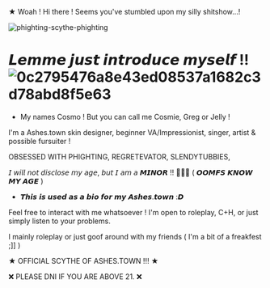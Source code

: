 

★ Woah ! Hi there ! Seems you've stumbled upon my silly shitshow...!

![phighting-scythe-phighting](https://github.com/user-attachments/assets/4eb9aa29-8ce5-4fe5-b281-dd3bf0d90857)


# 𝙇𝙚𝙢𝙢𝙚 𝙟𝙪𝙨𝙩 𝙞𝙣𝙩𝙧𝙤𝙙𝙪𝙘𝙚 𝙢𝙮𝙨𝙚𝙡𝙛 !! ![0c2795476a8e43ed08537a1682c3d78abd8f5e63](https://github.com/user-attachments/assets/b141c4b2-871d-4480-b3ea-0ce7d091766c)

- My names Cosmo ! But you can call me Cosmie, Greg or Jelly !

I'm a Ashes.town skin designer, beginner VA/Impressionist, singer, artist & possible fursuiter ! 

OBSESSED WITH PHIGHTING, REGRETEVATOR, SLENDYTUBBIES, 


𝘐 𝘸𝘪𝘭𝘭 𝘯𝘰𝘵 𝘥𝘪𝘴𝘤𝘭𝘰𝘴𝘦 𝘮𝘺 𝘢𝘨𝘦, 𝘣𝘶𝘵 𝘐 𝘢𝘮 𝘢 𝙈𝙄𝙉𝙊𝙍 !! 🔞🔞🔞 ( 𝙊𝙊𝙈𝙁𝙎 𝙆𝙉𝙊𝙒 𝙈𝙔 𝘼𝙂𝙀 )

- 𝙏𝙝𝙞𝙨 𝙞𝙨 𝙪𝙨𝙚𝙙 𝙖𝙨 𝙖 𝙗𝙞𝙤 𝙛𝙤𝙧 𝙢𝙮 𝘼𝙨𝙝𝙚𝙨.𝙩𝙤𝙬𝙣 :𝘿

Feel free to interact with me whatsoever ! I'm open to roleplay, C+H, or just simply listen to your problems. 

I mainly roleplay or just goof around with my friends ( I'm a bit of a freakfest ;]] )

★ OFFICIAL SCYTHE OF ASHES.TOWN !!! ★


❌ PLEASE DNI IF YOU ARE ABOVE 21. ❌
